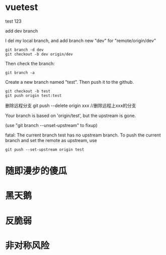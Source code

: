 # vuetest
test 123

add dev branch

I del my local branch, and add branch new "dev" for "remote/origin/dev"

    git branch -d dev
    git checkout -b dev origin/dev

Then check the branch:

    git branch -a

Create a new branch named "test". Then push it to the github.

    git checkout -b test
    git push origin test:test

删除远程分支
    git push --delete origin xxx //删除远程上xxx的分支

Your branch is based on 'origin/test', but the upstream is gone.

  (use "git branch --unset-upstream" to fixup)

fatal: The current branch test has no upstream branch.
To push the current branch and set the remote as upstream, use
    
    git push --set-upstream origin test

# 随即漫步的傻瓜
# 黑天鹅
# 反脆弱
# 非对称风险



